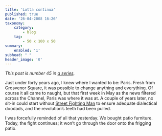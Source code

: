 ```yaml
---
title: 'Lotta continua'
published: true
date: '26-04-2008 16:26'
taxonomy:
    category:
        - blog
    tag:
        - 50 x 100 x 50
summary:
    enabled: '1'
subhead: " "
header_image: '0'
---
```


_This post is number 45 in [a series](https://jeremycherfas.net/blog/tag:50%20x%20100%20x%2050)._

Just under forty years ago, I knew where I wanted to be: Paris. Fresh from Grosvenor Square, it was possible to change anything and everything. Of course it all came to naught, but that first week in May as the news filtered across the Channel, Paris was where it was at. A couple of years later, no sit-in could start without [Street Fighting Man](https://en.wikipedia.org/wiki/Street_Fighting_Man) to ensure adequate dialectical doodads, and the revolution’s teeth had been pulled.

I was forcefully reminded of all that yesterday. We bought patio furniture. Today, the fight continues; it won’t go through the door onto the frigging patio.
